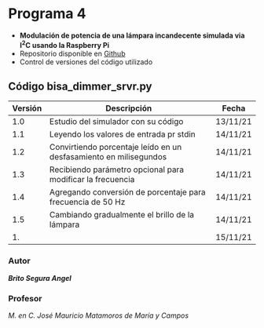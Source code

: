 # Programa 4
* **Modulación de potencia de una lámpara incandecente simulada via I<sup>2</sup>C usando la Raspberry Pi**
* Repositorio disponible en [Github](https://github.com/angelbritoFI/Sistemas_Embebidos/tree/master/Programa_4)
* Control de versiones del código utilizado

## Código bisa_dimmer_srvr.py
| Versión | Descripción | Fecha |
| -- | -- | -- |
| 1.0 | Estudio del simulador con su código | 13/11/21 |
| 1.1 | Leyendo los valores de entrada pr stdin | 14/11/21 |
| 1.2 | Convirtiendo porcentaje leído en un desfasamiento en milisegundos | 14/11/21 |
| 1.3 | Recibiendo parámetro opcional para modificar la frecuencia | 14/11/21 |
| 1.4 | Agregando conversión de porcentaje para frecuencia de 50 Hz | 14/11/21 |
| 1.5 | Cambiando gradualmente el brillo de la lámpara | 14/11/21 |
| 1. |  | 15/11/21 |

### Autor 
***Brito Segura Angel***

### Profesor
*M. en C. José Mauricio Matamoros de María y Campos*
